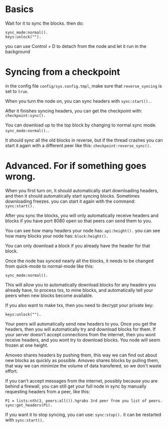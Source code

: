 Basics
==========

Wait for it to sync the blocks. then do:
```
sync_mode:normal().
keys:unlock("").
```
you can use Control + D to detach from the node and let it run in the background

Syncing from a checkpoint
============

in the config file `config/sys.config.tmpl`, make sure that `reverse_syncing` is set to `true`.

When you turn the node on, you can sync headers with `sync:start().`.

After it finishes syncing headers, you can get the checkpoint with: `checkpoint:sync().`

You can download up to the top block by changing to normal sync mode. `sync_mode:normal().`.

It should sync all the old blocks in reverse, but if the thread crashes you can start it again with a different peer like this:
`checkpoint:reverse_sync().`


Advanced. For if something goes wrong.
==============

When you first turn on, it should automatically start downloading headers, and then it should automatically start syncing blocks.
Sometimes downloading freezes. you can start it again with the command:
```sync:start().```


After you sync the blocks, you will only automatically receive headers and blocks if you have port 8080 open so that peers can send them to you.

You can see how many headers your node has:
`api:height().`
you can see how many blocks your node has:
`block:height().`

You can only download a block if you already have the header for that block.


Once the node has synced nearly all the blocks, it needs to be changed from quick-mode to normal-mode like this:
```
sync_mode:normal().
```
This will allow you to automatically download blocks for any headers you already have, to process txs, to mine blocks, and automatically tell your peers when new blocks become available.

If you also want to make txs, then you need to decrypt your private key:
```
keys:unlock("").
```

Your peers will automatically send new headers to you. Once you get the headers, then you will automatically try and download blocks for them.
If your server doesn't accept connections from the internet, then you wont receive headers, and you wont try to download blocks. You node will seem frozen at one height.

Amoveo shares headers by pushing them, this way we can find out about new blocks as quickly as possible.
Amoveo shares blocks by pulling them, that way we can minimize the volume of data transfered, so we don't waste effort.

If you can't accept messages from the internet, possibly because you are behind a firewall, you can still get your full node in sync by manually requesting headers from a peer, like this:
```
P1 = lists:nth(3, peers:all()).%grabs 3rd peer from you list of peers.
sync:get_headers(P1).
```

If you want it to stop syncing, you can use:
```sync:stop().```
it can be restarted with
```sync:start().```
